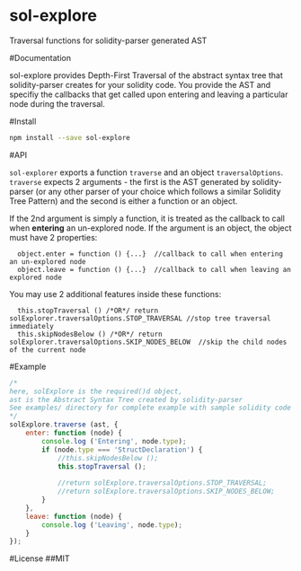 # sol-explore
Traversal functions for solidity-parser generated AST

#Documentation

sol-explore provides Depth-First Traversal of the abstract syntax tree that solidity-parser creates for your solidity code.
You provide the AST and specifiy the callbacks that get called upon entering and leaving a particular node during the traversal.

#Install

```bash
npm install --save sol-explore
```

#API

```sol-explorer``` exports a function ```traverse``` and an object ```traversalOptions```. ```traverse``` expects 2 arguments - the first is the AST generated by solidity-parser (or any other parser of your choice which follows a similar Solidity Tree Pattern) and the second is either a function or an object.

If the 2nd argument is simply a function, it is treated as the callback to call when **entering** an un-explored node. If the argument is an object, the object must have 2 properties:

      object.enter = function () {...}  //callback to call when entering an un-explored node
      object.leave = function () {...}  //callback to call when leaving an explored node
      
You may use 2 additional features inside these functions:

      this.stopTraversal () /*OR*/ return solExplorer.traversalOptions.STOP_TRAVERSAL //stop tree traversal immediately
      this.skipNodesBelow () /*OR*/ return solExplorer.traversalOptions.SKIP_NODES_BELOW  //skip the child nodes of the current node

#Example
```js
/*
here, solExplore is the required()d object,
ast is the Abstract Syntax Tree created by solidity-parser
See examples/ directory for complete example with sample solidity code
*/
solExplore.traverse (ast, {
	enter: function (node) {
		console.log ('Entering', node.type);
		if (node.type === 'StructDeclaration') {
			//this.skipNodesBelow ();
			this.stopTraversal ();
			
			//return solExplore.traversalOptions.STOP_TRAVERSAL;
			//return solExplore.traversalOptions.SKIP_NODES_BELOW;
		}
	},
	leave: function (node) {
		console.log ('Leaving', node.type);
	}
});
```

#License
##MIT
